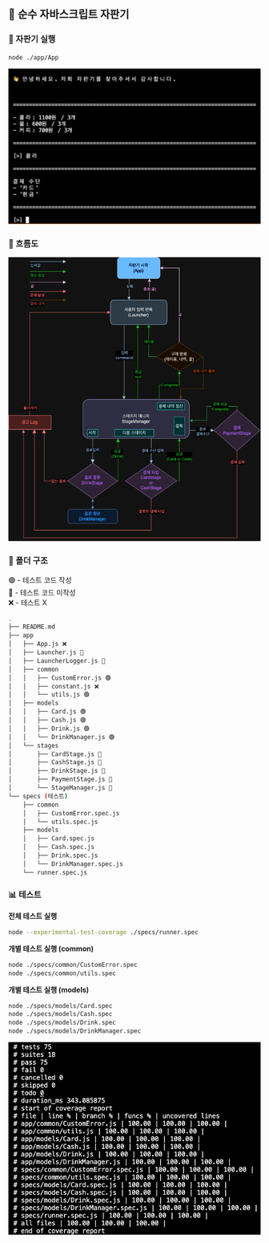 ## 🥫 순수 자바스크립트 자판기

### 🏃 자판기 실행
```bash
node ./app/App
```

![시작화면](./image/screen.png)

### 🌊 흐름도
![흐름도](./image/flow_chart.png)

### 📁 폴더 구조
🟢 - 테스트 코드 작성<br />
🔴 - 테스트 코드 미작성<br />
❌ - 테스트 X

```bash
.
├── README.md
├── app
│   ├── App.js ❌
│   ├── Launcher.js 🔴
│   ├── LauncherLogger.js 🔴
│   ├── common
│   │   ├── CustomError.js 🟢
│   │   ├── constant.js ❌
│   │   └── utils.js 🟢
│   ├── models
│   │   ├── Card.js 🟢
│   │   ├── Cash.js 🟢
│   │   ├── Drink.js 🟢
│   │   └── DrinkManager.js 🟢
│   └── stages
│       ├── CardStage.js 🔴
│       ├── CashStage.js 🔴
│       ├── DrinkStage.js 🔴
│       ├── PaymentStage.js 🔴
│       └── StageManager.js 🔴
└── specs (테스트)
    ├── common
    │   ├── CustomError.spec.js
    │   └── utils.spec.js
    ├── models
    │   ├── Card.spec.js
    │   ├── Cash.spec.js
    │   ├── Drink.spec.js
    │   └── DrinkManager.spec.js
    └── runner.spec.js
```
### 📊 테스트

**전체 테스트 실행**
```bash
node --experimental-test-coverage ./specs/runner.spec
```

**개별 테스트 실행 (common)**
```bash
node ./specs/common/CustomError.spec
node ./specs/common/utils.spec
```

**개별 테스트 실행 (models)**
```bash
node ./specs/models/Card.spec
node ./specs/models/Cash.spec
node ./specs/models/Drink.spec
node ./specs/models/DrinkManager.spec
```

![테스트 달성률](./image/test_coverage.png)

